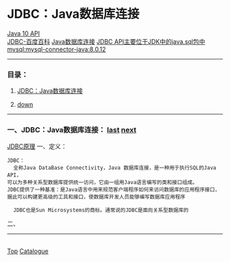 # <a id="a_top">JDBC：Java数据库连接</a>
[Java 10 API](https://docs.oracle.com/javase/10/docs/api/overview-summary.html)<br/>
[JDBC-百度百科](https://baike.baidu.com/item/jdbc)
[Java数据库连接](https://baike.baidu.com/item/Java%E6%95%B0%E6%8D%AE%E5%BA%93%E8%BF%9E%E6%8E%A5)
[JDBC API主要位于JDK中的java.sql包中](https://docs.oracle.com/javase/10/docs/api/java.sql-summary.html)
[mysql:mysql-connector-java:8.0.12](https://search.maven.org/artifact/mysql/mysql-connector-java/8.0.12/jar)<br/>

---
### <a id="a_catalogue">目录</a>：
1. <a href="#a_jdbc">JDBC：Java数据库连接</a>

99. <a href="#a_down">down</a>

---
### <a id="a_jdbc">一、JDBC：Java数据库连接：</a> <a href="#">last</a> <a href="#">next</a>
[JDBC原理]()
一、定义：
```
JDBC：
  全称Java DataBase Connectivity，Java 数据库连接，是一种用于执行SQL的Java API，
可以为多种关系型数据库提供统一访问，它由一组用Java语言编写的类和接口组成。
JDBC提供了一种基准：是Java语言中用来规范客户端程序如何来访问数据库的应用程序接口，
据此可以构建更高级的工具和接口，使数据库开发人员能够编写数据库应用程序

  JDBC也是Sun Microsystems的商标。通常说的JDBC是面向关系型数据库的
```

二、

---
<a id="a_down"></a>  
<a href="#a_top">Top</a> 
<a href="#a_catalogue">Catalogue</a>
